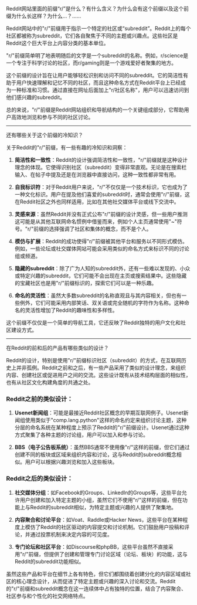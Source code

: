 Reddit网站里面的前缀“r/”是什么？有什么含义？为什么会有这个前缀以及这个前缀为什么长这样？为什么…？……

Reddit网站中的"r/"前缀用于指示一个特定的社区或“subreddit”。Reddit上的每个社区都被称为subreddit，它们各自聚焦于不同的主题或兴趣点。这些社区是Reddit这个巨大平台上内容分类的基本单位。

"r/"前缀简单明了地表明随后的文字是一个subreddit的名称。例如，r/science是一个专注于科学讨论的社区，而r/gaming则是一个游戏爱好者聚集的地方。

这个前缀的设计旨在让用户能够轻松识别和访问不同的subreddit。它的简洁性有助于用户快速理解和记忆不同的社区，而且这种命名方式在Reddit平台上已经成为一种标准和习惯。通过直接在网址后面加上"r/社区名称"，用户可以迅速访问到他们感兴趣的subreddit。

总的来说，"r/"前缀是Reddit网站组织和导航结构的一个关键组成部分，它帮助用户高效地浏览和参与不同的社区讨论。

---

还有哪些关于这个前缀的冷知识？

关于Reddit的"r/"前缀，有一些有趣的冷知识和洞察：

1. **简洁性和一致性**：Reddit的设计强调简洁性和一致性，"r/"前缀就是这种设计理念的体现。它使得识别社区（subreddit）变得非常直观。无论是在搜索栏输入、在帖子中提及还是在浏览器中直接访问，这种一致性都非常有用。
    
2. **自我标识符**：对于Reddit用户来说，"r/"不仅仅是一个技术标识，它也成为了一种文化标识。用户在提及他们喜爱的subreddit时，通常会使用"r/"前缀，这在Reddit社区之外也同样适用，比如在其他社交媒体平台或线下交流中。
    
3. **灵感来源**：虽然Reddit并没有正式公布"r/"前缀的设计灵感，但一些用户推测这可能是从其他互联网命名惯例中借鉴而来，例如个人主页通常使用"~"符号。"r/"前缀的选择强调了社区和集体的概念，而不是个人。
    
4. **模仿与扩展**：Reddit的成功使得"r/"前缀被其他平台和服务以不同形式模仿。例如，一些论坛或社交媒体网站可能会采用类似的命名方式来标识不同的讨论组或频道。
    
5. **隐藏的subreddit**：除了广为人知的subreddit外，还有一些难以发现的、小众或特定兴趣的subreddit，它们可能不会出现在主页或搜索结果中。这些隐藏的宝藏社区也是用"r/"前缀标识的，探索它们可以是一种乐趣。
    
6. **命名的灵活性**：虽然大多数subreddit的名称直观且与其内容相关，但也有一些例外，它们可能采用内部笑话、双关语或完全随机的字符作为名称。这种命名的灵活性增加了Reddit的趣味性和多样性。
    

这个前缀不仅仅是一个简单的导航工具，它还反映了Reddit独特的用户文化和社区建设方式。

---

在Reddit的前和后的产品有哪些类似的设计？

Reddit的设计，特别是使用"r/"前缀标识社区（subreddit）的方式，在互联网历史上并非孤例。Reddit之前和之后，有一些产品采用了类似的设计理念，来组织内容、创建社区或促进用户之间的交流。这些设计既有从技术结构层面的相似性，也有从社区文化构建角度的共通之处。

### Reddit之前的类似设计：

1. **Usenet新闻组**：可能是最接近Reddit社区概念的早期互联网例子。Usenet新闻组使用类似于"comp.lang.python"这样的命名约定来组织讨论主题，这种分层的命名系统在某种程度上预示了Reddit的"r/"前缀设计。Usenet通过这种方式聚集了各种主题的讨论组，用户可以加入和参与讨论。
    
2. **BBS（电子公告板系统）**：虽然BBS通常不使用像"r/"这样的前缀，但它们通过创建不同的板块或区域来组织内容和讨论，这与Reddit的subreddit概念相似。用户可以根据兴趣浏览和加入这些板块。
    

### Reddit之后的类似设计：

1. **社交媒体分组**：如Facebook的Groups、LinkedIn的Groups等，这些平台允许用户创建和加入特定主题的小组，虽然它们不使用"r/"这样的前缀，但在功能上与Reddit的subreddit相似，为特定主题或兴趣的人提供了聚集地。
    
2. **内容聚合和讨论平台**：如Voat、Raddle或Hacker News，这些平台在某种程度上模仿了Reddit的社区驱动的内容提交和讨论机制。它们鼓励用户投稿和评论，并通过投票机制来决定内容的可见度。
    
3. **专门论坛和社区平台**：如Discourse和phpBB，这些平台虽然不直接采用"r/"前缀，但提供了创建和管理专门讨论区域（论坛、板块）的功能，这与Reddit的subreddit功能相似。
    

虽然这些产品和平台在细节上各有特色，但它们都围绕着创建分化的内容区域或社区的核心理念设计，从而促进了特定主题或兴趣的深入讨论和交流。Reddit的"r/"前缀和subreddit概念在这一连续体中占有独特的位置，结合了内容聚合、社区参与和个性化的社交网络特点。